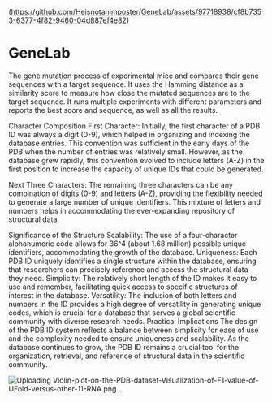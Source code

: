 (https://github.com/Heisnotanimposter/GeneLab/assets/97718938/cf8b7353-6377-4f82-9460-04d887ef4e82)

# GeneLab

The gene mutation process of experimental mice and compares their gene sequences with a target sequence. It uses the Hamming distance as a similarity score to measure how close the mutated sequences are to the target sequence. It runs multiple experiments with different parameters and reports the best score and sequence, as well as all the results.

Character Composition
First Character: Initially, the first character of a PDB ID was always a digit (0-9), which helped in organizing and indexing the database entries. This convention was sufficient in the early days of the PDB when the number of entries was relatively small. However, as the database grew rapidly, this convention evolved to include letters (A-Z) in the first position to increase the capacity of unique IDs that could be generated.

Next Three Characters: The remaining three characters can be any combination of digits (0-9) and letters (A-Z), providing the flexibility needed to generate a large number of unique identifiers. This mixture of letters and numbers helps in accommodating the ever-expanding repository of structural data.

Significance of the Structure
Scalability: The use of a four-character alphanumeric code allows for 36^4 (about 1.68 million) possible unique identifiers, accommodating the growth of the database.
Uniqueness: Each PDB ID uniquely identifies a single structure within the database, ensuring that researchers can precisely reference and access the structural data they need.
Simplicity: The relatively short length of the ID makes it easy to use and remember, facilitating quick access to specific structures of interest in the database.
Versatility: The inclusion of both letters and numbers in the ID provides a high degree of versatility in generating unique codes, which is crucial for a database that serves a global scientific community with diverse research needs.
Practical Implications
The design of the PDB ID system reflects a balance between simplicity for ease of use and the complexity needed to ensure uniqueness and scalability. As the database continues to grow, the PDB ID remains a crucial tool for the organization, retrieval, and reference of structural data in the scientific community.

![Uploading Violin-plot-on-the-PDB-dataset-Visualization-of-F1-value-of-UFold-versus-other-11-RNA.png…]()
